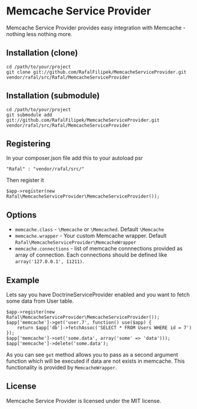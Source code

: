 Memcache Service Provider
=========================
Memcache Service Provider provides easy integration with Memcache - nothing less nothing more.


Installation (clone)
------------
    cd /path/to/your/project
    git clone git://github.com/RafalFilipek/MemcacheServiceProvider.git vendor/rafal/src/Rafal/MemcacheServiceProvider

Installation (submodule)
------------------------
    cd /path/to/your/project
    git submodule add git://github.com/RafalFilipek/MemcacheServiceProvider.git vendor/rafal/src/Rafal/MemcacheServiceProvider

Registering
-----------
In your composer.json file add this to your autoload psr
    
    "Rafal" : "vendor/rafal/src/"

Then register it

    $app->register(new Rafal\MemcacheServiceProvider\MemcacheServiceProvider());

Options
-------
* ```memcache.class``` - `\Memcache` or `\Memcached`. Default `\Memcache`
* ```memcache.wrapper``` - Your custom Memcache wrapper. Default `Rafal\MemcacheServiceProvider\MemcacheWrapper`
* ```memcache.connections``` - list of memcache connnections provided as array of connection. Each connections should be defined like `array('127.0.0.1', 11211)`.

Example
-------
Lets say you have DoctrineServiceProvider enabled and you want to fetch some data from User table.

    $app->register(new Rafal\MemcacheServiceProvider\MemcacheServiceProvider());
    $app['memcache']->get('user.7', function() use($app) { 
        return $app['db']->fetchAssoc('SELECT * FROM Users WHERE id = 7')
    });
    $app['memcache']->set('some.data', array('some' => 'data')));
    $app['memcache']->delete('some.data');

As you can see ```get``` method allows you to pass as a second argument function which will be executed if data are not exists in memcache. This functionality is provided by ```MemcacheWrapper```.

License
-------
Memcache Service Provider is licensed under the MIT license.